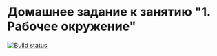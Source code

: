 # Домашнее задание к занятию "1. Рабочее окружение"
[![Build status](https://ci.appveyor.com/api/projects/status/qlscvxnasu4v1hqt?svg=true)](https://ci.appveyor.com/project/mlarina790/destructuring-9n6oj)
